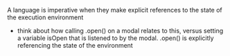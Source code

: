 
A language is imperative when they make explicit references to the state of the execution environment
- think about how calling .open() on a modal relates to this, versus setting a variable isOpen that is listened to by the modal. .open() is explicitly referencing the state of the environment 
